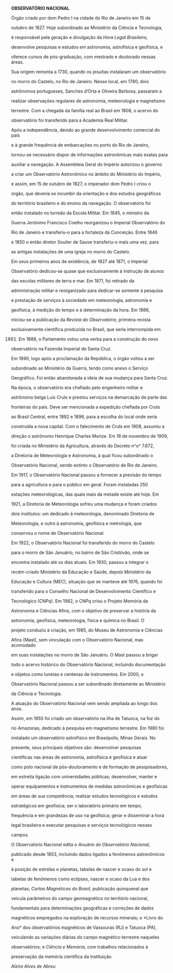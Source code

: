 **OBSERVATÓRIO NACIONAL**



Órgão criado por dom Pedro I na cidade do Rio de Janeiro em 15 de

outubro de 1827. Hoje subordinado ao Ministério da Ciência e Tecnologia,

é responsável pela geração e divulgação da *Hora Legal Brasileira*,

desenvolve pesquisas e estudos em astronomia, astrofísica e geofísica, e

oferece cursos de pós-graduação, com mestrado e doutorado nessas áreas.



Sua origem remonta a 1730, quando os jesuítas instalaram um observatório

no morro do Castelo, no Rio de Janeiro. Nesse local, em 1780, dois

astrônomos portugueses, Sanches d’Orta e Oliveira Barbosa, passaram a

realizar observações regulares de astronomia, meteorologia e magnetismo

terrestre. Com a chegada da família real ao Brasil em 1808, o acervo do

observatório foi transferido para a Academia Real Militar.



Após a independência, devido ao grande desenvolvimento comercial do país

e à grande frequência de embarcações no porto do Rio de Janeiro,

tornou-se necessário dispor de informações astronômicas mais exatas para

auxiliar a navegação. A Assembleia Geral do Império autorizou o governo

a criar um Observatório Astronômico no âmbito do Ministério do Império,

e assim, em 15 de outubro de 1827, o imperador dom Pedro I criou o

órgão, que deveria se incumbir da orientação e dos estudos geográficos

do território brasileiro e do ensino da navegação. O observatório foi

então instalado no torreão da Escola Militar. Em 1845, o ministro da

Guerra Jerônimo Francisco Coelho reorganizou o Imperial Observatório do

Rio de Janeiro e transferiu-o para a fortaleza da Conceição. Entre 1846

e 1850 o então diretor Soulier de Sauve transferiu-o mais uma vez, para

as antigas instalações de uma igreja no morro do Castelo.



Em seus primeiros anos de existência, de 1827 até 1871, o Imperial

Observatório dedicou-se quase que exclusivamente à instrução de alunos

das escolas militares de terra e mar. Em 1871, foi retirado da

administração militar e reorganizado para dedicar-se somente à pesquisa

e prestação de serviços à sociedade em meteorologia, astronomia e

geofísica, à medição do tempo e à determinação da hora. Em 1886,

iniciou-se a publicação da *Revista do Observatório*, primeira revista

exclusivamente científica produzida no Brasil, que seria interrompida em

1891. Em 1888, o Parlamento votou uma verba para a construção do novo

observatório na Fazenda Imperial de Santa Cruz.



Em 1890, logo após a proclamação da República, o órgão voltou a ser

subordinado ao Ministério da Guerra, tendo como anexo o Serviço

Geográfico. Foi então abandonada a ideia de sua mudança para Santa Cruz.

Na época, o observatório era chefiado pelo engenheiro militar e

astrônomo belga Luis Cruls e prestou serviços na demarcação de parte das

fronteiras do país. Deve ser mencionada a expedição chefiada por Cruls

ao Brasil Central, entre 1892 e 1896, para a escolha do local onde seria

construída a nova capital. Com o falecimento de Cruls em 1908, assumiu a

direção o astrônomo Henrique Charles Morize. Em 18 de novembro de 1909,

foi criada no Ministério da Agricultura, através do Decreto n^o^ 7.672,

a Diretoria de Meteorologia e Astronomia, à qual ficou subordinado o

Observatório Nacional, sendo extinto o Observatório de Rio de Janeiro.



Em 1917, o Observatório Nacional passou a fornecer a previsão do tempo

para a agricultura e para o público em geral. Foram instaladas 250

estações meteorológicas, das quais mais da metade existe até hoje. Em

1921, a Diretoria de Meteorologia sofreu uma mudança e foram criados

dois institutos: um dedicado à meteorologia, denominado Diretoria de

Meteorologia, e outro à astronomia, geofísica e metrologia, que

conservou o nome de Observatório Nacional.



Em 1922, o Observatório Nacional foi transferido do morro do Castelo

para o morro de São Januário, no bairro de São Cristóvão, onde se

encontra instalado até os dias atuais. Em 1930, passou a integrar o

recém-criado Ministério da Educação e Saúde, depois Ministério da

Educação e Cultura (MEC), situação que se manteve até 1976, quando foi

transferido para o Conselho Nacional de Desenvolvimento Científico e

Tecnológico (CNPq). Em 1982, o CNPq criou o Projeto Memória da

Astronomia e Ciências Afins, com o objetivo de preservar a história da

astronomia, geofísica, meteorologia, física e química no Brasil. O

projeto conduziu à criação, em 1985, do Museu de Astronomia e Ciências

Afins (Mast), sem vinculação com o Observatório Nacional, mas acomodado

em suas instalações no morro de São Januário. O Mast passou a brigar

todo o acervo histórico do Observatório Nacional, incluindo documentação

e objetos como lunetas e centenas de instrumentos. Em 2000, o

Observatório Nacional passou a ser subordinado diretamente ao Ministério

da Ciência e Tecnologia.



A atuação do Observatório Nacional vem sendo ampliada ao longo dos anos.

Assim, em 1955 foi criado um observatório na ilha de Tatuoca, na foz do

rio Amazonas, dedicado à pesquisa em magnetismo terrestre. Em 1980 foi

instalado um observatório astrofísico em Brasópolis, Minas Gerais. No

presente, seus principais objetivos são: desenvolver pesquisas

científicas nas áreas de astronomia, astrofísica e geofísica e atuar

como polo nacional de pós-doutoramento e de formação de pesquisadores,

em estreita ligação com universidades públicas; desenvolver, manter e

operar equipamentos e instrumentos de medidas astronômicas e geofísicas

em áreas de sua competência; realizar estudos tecnológicos e estudos

estratégicos em geofísica; ser o laboratório primário em tempo,

frequência e em grandezas de uso na geofísica; gerar e disseminar a hora

legal brasileira e executar pesquisas e serviços tecnológicos nesses

campos.



O Observatório Nacional edita o *Anuário do Observatório Nacional*,

publicado desde 1853, incluindo dados ligados a fenômenos astronômicos e

à posição de estrelas e planetas, tabelas de nascer e ocaso do sol e

tabelas de fenômenos como eclipses, nascer e ocaso da Lua e dos

planetas; *Cartas Magnéticas do Brasil*, publicação quinquenal que

veicula parâmetros do campo geomagnético no território nacional,

fundamentais para determinações geográficas e correções de dados

magnéticos empregados na exploração de recursos minerais; o *Livro do

Ano* dos observatórios magnéticos de Vassouras (RJ) e Tatuoca (PA),

veiculando as variações diárias do campo magnético terrestre naqueles

observatórios; e *Ciência e Memória*, com trabalhos relacionados à

preservação da memória científica da instituição.



*Alzira Alves de Abreu*



